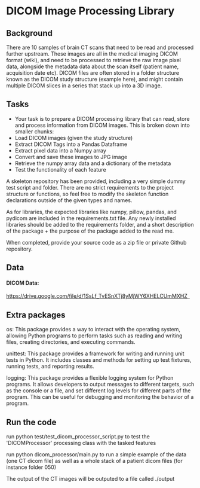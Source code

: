 # DICOM Image Processing Library


## Background
There are 10 samples of brain CT scans that need to be read and processed further upstream. These images are all in the medical imaging DICOM format (wiki), and need to be processed to retrieve the raw image pixel data, alongside the metadata data about the scan itself (patient name, acquisition date etc). DICOM files are often stored in a folder structure known as the DICOM study structure (example here), and might contain multiple DICOM slices in a series that stack up into a 3D image.

## Tasks
- Your task is to prepare a DICOM processing library that can read, store and process information from DICOM images. This is broken down into smaller chunks:
- Load DICOM images (given the study structure)
- Extract DICOM Tags into a Pandas Dataframe
- Extract pixel data into a Numpy array
- Convert and save these images to JPG image
- Retrieve the numpy array data and a dictionary of the metadata
- Test the functionality of each feature

A skeleton repository has been provided, including a very simple dummy test script and folder. There are no strict requirements to the project structure or functions, so feel free to modify the skeleton function declarations outside of the given types and names. 

As for libraries, the expected libraries like numpy, pillow, pandas, and pydicom are included in the requirements.txt file. Any newly installed libraries should be added to the requirements folder, and a short description of the package + the purpose of the package added to the read me. 

When completed, provide your source code as a zip file or private Github repository.

## Data

#### DICOM Data:
https://drive.google.com/file/d/1SsLf_TvESnXTj8yMjWY6XHELCUmMXHZ_


## Extra packages 
os: This package provides a way to interact with the operating system, allowing Python programs to perform tasks such as reading and writing files, creating directories, and executing commands.

unittest: This package provides a framework for writing and running unit tests in Python. It includes classes and methods for setting up test fixtures, running tests, and reporting results.

logging: This package provides a flexible logging system for Python programs. It allows developers to output messages to different targets, such as the console or a file, and set different log levels for different parts of the program. This can be useful for debugging and monitoring the behavior of a program.

## Run the code 
run python test/test_dicom_processor_script.py to test the 'DICOMProcessor' processing class with the tasked features 

run python dicom_processor/main.py to run a simple example of the data (one CT dicom file) as well as a whole stack of a patient dicom files (for instance folder 050)

The output of the CT images will be outputed to a file called ./output


